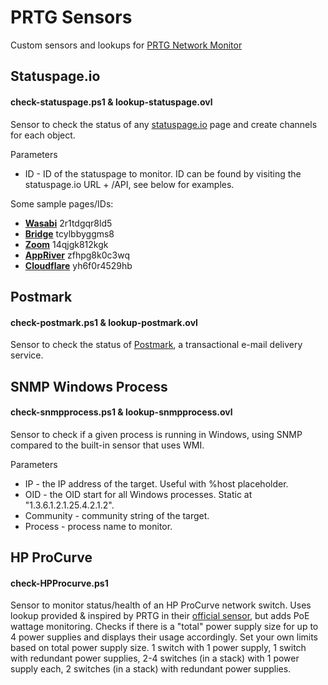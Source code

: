 # PRTG Sensors
Custom sensors and lookups for [PRTG Network Monitor](https://www.paessler.com/prtg)

## Statuspage.io
#### check-statuspage.ps1 & lookup-statuspage.ovl
Sensor to check the status of any [statuspage.io](https://www.atlassian.com/software/statuspage) page and create channels for each object. 

Parameters
* ID - ID of the statuspage to monitor. ID can be found by visiting the statuspage.io URL + /API, see below for examples.

Some sample pages/IDs:

* **[Wasabi](https://status.wasabi.com/)** 2r1tdgqr8ld5
* **[Bridge](http://status.bridgeapp.com/)** tcylbbyggms8
* **[Zoom](https://status.zoom.us/)** 14qjgk812kgk
* **[AppRiver](https://status.appriver.com/)** zfhpg8k0c3wq
* **[Cloudflare](https://www.cloudflarestatus.com/)** yh6f0r4529hb

## Postmark
#### check-postmark.ps1 & lookup-postmark.ovl
Sensor to check the status of [Postmark](https://status.postmarkapp.com/), a transactional e-mail delivery service. 


## SNMP Windows Process
#### check-snmpprocess.ps1 & lookup-snmpprocess.ovl
Sensor to check if a given process is running in Windows, using SNMP compared to the built-in sensor that uses WMI.

Parameters
* IP - the IP address of the target. Useful with %host placeholder.
* OID - the OID start for all Windows processes. Static at "1.3.6.1.2.1.25.4.2.1.2".
* Community - community string of the target.
* Process - process name to monitor.


## HP ProCurve
#### check-HPProcurve.ps1
Sensor to monitor status/health of an HP ProCurve network switch. Uses lookup provided & inspired by PRTG in their [official sensor](https://kb.paessler.com/en/topic/73833), but adds PoE wattage monitoring. Checks if there is a "total" power supply size for up to 4 power supplies and displays their usage accordingly. Set your own limits based on total power supply size. 1 switch with 1 power supply, 1 switch with redundant power supplies, 2-4 switches (in a stack) with 1 power supply each, 2 switches (in a stack) with redundant power supplies. 
